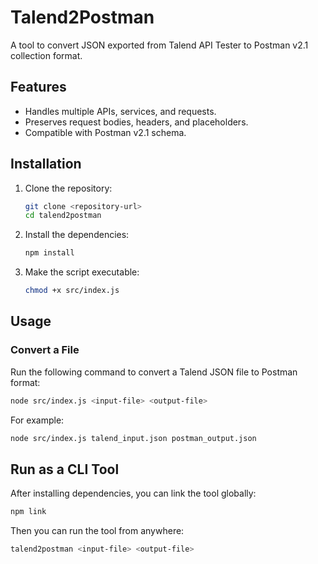 # Talend2Postman

A tool to convert JSON exported from Talend API Tester to Postman v2.1 collection format.

## Features

- Handles multiple APIs, services, and requests.
- Preserves request bodies, headers, and placeholders.
- Compatible with Postman v2.1 schema.

## Installation

1. Clone the repository:

   ```bash
   git clone <repository-url>
   cd talend2postman
    ```

2. Install the dependencies:

   ```bash
   npm install
   ```

3. Make the script executable:

    ```bash
    chmod +x src/index.js
    ```

## Usage

### Convert a File

Run the following command to convert a Talend JSON file to Postman format:

```bash
node src/index.js <input-file> <output-file>
```

For example:

```bash
node src/index.js talend_input.json postman_output.json
```

## Run as a CLI Tool

After installing dependencies, you can link the tool globally:

```bash
npm link
```

Then you can run the tool from anywhere:

```bash
talend2postman <input-file> <output-file>
```